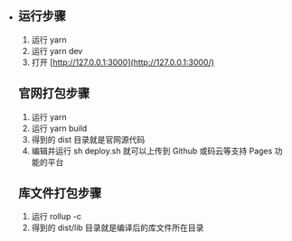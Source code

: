- ## 运行步骤

  1. 运行 yarn
  2. 运行 yarn dev
  3. 打开 [http://127.0.0.1:3000](http://127.0.0.1:3000/)

  ## 官网打包步骤

  1. 运行 yarn
  2. 运行 yarn build
  3. 得到的 dist 目录就是官网源代码
  4. 编辑并运行 sh deploy.sh 就可以上传到 Github 或码云等支持 Pages 功能的平台

  ## 库文件打包步骤

  1. 运行 rollup -c
  2. 得到的 dist/lib 目录就是编译后的库文件所在目录